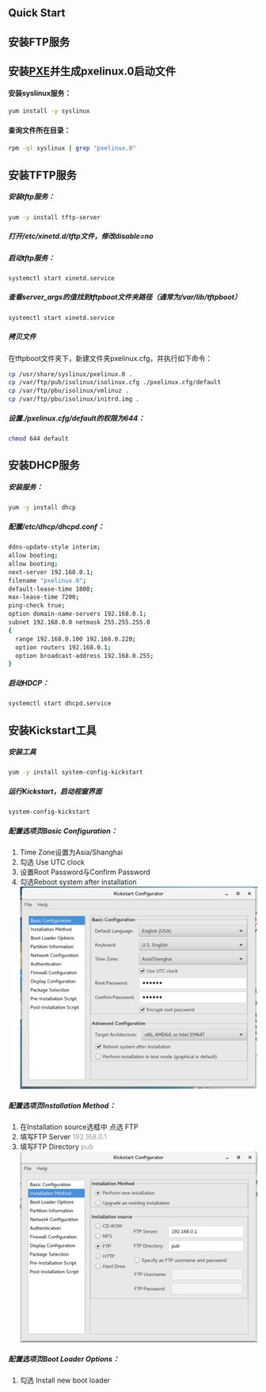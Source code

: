 

## Quick Start

## 安装FTP服务







## 安装[PXE](https://baike.baidu.com/item/PXE/6107945?fr=aladdin)并生成pxelinux.0启动文件

#### 安装syslinux服务：

``` bash 
yum install -y syslinux
```
#### 查询文件所在目录：

``` bash
rpm -ql syslinux | grep "pxelinux.0"
```

## 安装TFTP服务

##### 安装tftp服务：

``` bash
yum -y install tftp-server
```
##### 打开/etc/xinetd.d/tftp文件，修改disable=no

##### 启动tftp服务：

``` bash
systemctl start xinetd.service
```
##### 查看server_args的值找到tftpboot文件夹路径（通常为/var/lib/tftpboot）

``` bash
systemctl start xinetd.service
```
##### 拷贝文件
在tftpboot文件夹下，新建文件夹pxelinux.cfg，并执行如下命令：
``` bash
cp /usr/share/syslinux/pxelinux.0 .
cp /var/ftp/pub/isolinux/isolinux.cfg ./pxelinux.cfg/default
cp /var/ftp/pbu/isolinux/vmlinuz .
cp /var/ftp/pbu/isolinux/initrd.img .
```
##### 设置./pxelinux.cfg/default的权限为644：

``` bash
chmod 644 default
```

## 安装DHCP服务

##### 安装服务： 

``` bash
yum -y install dhcp
```
##### 配置/etc/dhcp/dhcpd.conf：

``` bash
ddns-update-style interim;
allow booting;
allow booting;
next-server 192.168.0.1;
filename "pxelinux.0";
default-lease-time 1800;
max-lease-time 7200;
ping-check true;
option domain-name-servers 192.168.0.1;
subnet 192.168.0.0 netmask 255.255.255.0
{
  range 192.168.0.100 192.168.0.220;
  option routers 192.168.0.1;
  option broadcast-address 192.168.0.255;
}
```
##### 启动HDCP： 

``` bash
systemctl start dhcpd.service
```

## 安装Kickstart工具

##### 安装工具

``` bash
yum -y install system-config-kickstart
```
##### 运行Kickstart，启动视窗界面

``` bash
system-config-kickstart
```
##### 配置选项页Basic Configuration：

1. Time Zone设置为Asia/Shanghai
2. 勾选 Use UTC clock
3. 设置Root Password与Confirm Password
4. 勾选Reboot system after installation
![Basic Configuration](/images/post/hadoop/hdp1.png)

##### 配置选项页Installation Method：

1. 在Installation source选框中 点选 FTP
2. 填写FTP Server <font color=#999>192.168.0.1</font>
3. 填写FTP Directory <font color=#999>pub</font>
![Basic Configuration](/images/post/hadoop/hdp2.png)

##### 配置选项页Boot Loader Options：

1. 勾选 Install new boot loader

​

​